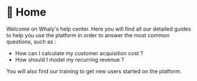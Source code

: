 # 🐳 Home

Welcome on Whaly's help center. Here you will find all our detailed guides to help you use the platform in order to answer the most common questions, such as :&#x20;

* How can I calculate my customer acquisition cost ?
* How should I model my recurring revenue ?&#x20;

You will also find our training to get new users started on the platform.

